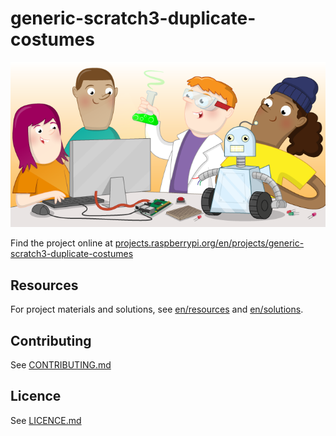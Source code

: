 # generic-scratch3-duplicate-costumes

![generic-scratch3-duplicate-costumes](banner.png)

Find the project online at [projects.raspberrypi.org/en/projects/generic-scratch3-duplicate-costumes](https://projects.raspberrypi.org/en/projects/generic-scratch3-duplicate-costumes)

## Resources
For project materials and solutions, see [en/resources](https://github.com/raspberrypilearning/generic-scratch3-duplicate-costumes/tree/master/en/resources) and [en/solutions](https://github.com/raspberrypilearning/generic-scratch3-duplicate-costumes/tree/master/en/solutions).

## Contributing
See [CONTRIBUTING.md](CONTRIBUTING.md)

## Licence
 See [LICENCE.md](LICENCE.md)